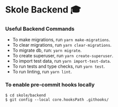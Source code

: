 # Skole Backend :mortar_board:

### Useful Backend Commands

- To make migrations, run `yarn make-migrations`.
- To clear migrations, run `yarn clear-migrations`.
- To migrate db, run: `yarn migrate`.
- To create superuser, run `yarn create-superuser`.
- To import test data, run `yarn import-test-data`.
- To run tests and type checks, run `yarn test`.
- To run linting, run `yarn lint`.

### To enable pre-commit hooks locally

```
$ cd skole/backend
$ git config --local core.hooksPath .githooks/
```
